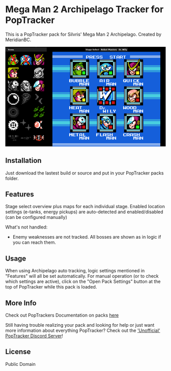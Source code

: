 # Mega Man 2 Archipelago Tracker for PopTracker

This is a PopTracker pack for Silvris' Mega Man 2 Archipelago. Created by MeridianBC.

![](https://raw.githubusercontent.com/BrianCumminger/megaman2-ap-poptracker/master/images/screenshot.png)

## Installation

Just download the lastest build or source and put in your PopTracker packs folder.

## Features
Stage select overview plus maps for each individual stage. Enabled location settings (e-tanks, energy pickups) are auto-detected and enabled/disabled (can be configured manually)

What's not handled:
- Enemy weaknesses are not tracked. All bosses are shown as in logic if you can reach them.

## Usage
When using Archipelago auto tracking, logic settings mentioned in "Features" will all be set automatically.  For manual operation (or to check which settings are active), click on the "Open Pack Settings" button at the top of PopTracker while this pack is loaded.

## More Info

Check out PopTrackers Documentation on packs [here](https://github.com/black-sliver/PopTracker/blob/master/doc/PACKS.md)

Still having trouble realizing your pack and looking for help or just want more information about everything PopTracker? Check out the ['Unofficial' PopTracker Discord Server](https://discord.com/invite/gwThqMCPgK)!

## License

Public Domain